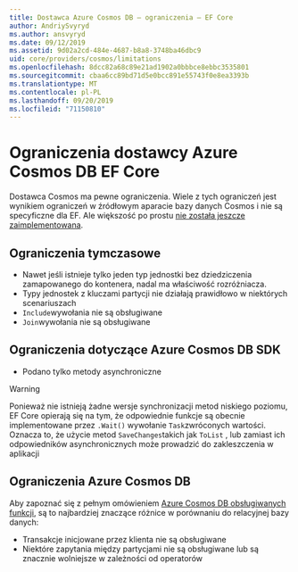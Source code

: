```yaml
---
title: Dostawca Azure Cosmos DB — ograniczenia — EF Core
author: AndriySvyryd
ms.author: ansvyryd
ms.date: 09/12/2019
ms.assetid: 9d02a2cd-484e-4687-b8a8-3748ba46dbc9
uid: core/providers/cosmos/limitations
ms.openlocfilehash: 8dcc82a68c89e21ad1902a0bbbce8ebbc3535801
ms.sourcegitcommit: cbaa6cc89bd71d5e0bcc891e55743f0e8ea3393b
ms.translationtype: MT
ms.contentlocale: pl-PL
ms.lasthandoff: 09/20/2019
ms.locfileid: "71150810"
---
```

# <a name="ef-core-azure-cosmos-db-provider-limitations"></a>Ograniczenia dostawcy Azure Cosmos DB EF Core

Dostawca Cosmos ma pewne ograniczenia. Wiele z tych ograniczeń jest wynikiem ograniczeń w źródłowym aparacie bazy danych Cosmos i nie są specyficzne dla EF. Ale większość po prostu [nie została jeszcze zaimplementowana](https://github.com/aspnet/EntityFrameworkCore/issues?page=1&q=is%3Aissue+is%3Aopen+Cosmos+in%3Atitle+label%3Atype-enhancement+sort%3Areactions-%2B1-desc).

## <a name="temporary-limitations"></a>Ograniczenia tymczasowe

- Nawet jeśli istnieje tylko jeden typ jednostki bez dziedziczenia zamapowanego do kontenera, nadal ma właściwość rozróżniacza.
- Typy jednostek z kluczami partycji nie działają prawidłowo w niektórych scenariuszach
- `Include`wywołania nie są obsługiwane
- `Join`wywołania nie są obsługiwane

## <a name="azure-cosmos-db-sdk-limitations"></a>Ograniczenia dotyczące Azure Cosmos DB SDK

- Podano tylko metody asynchroniczne

> [!WARNING]
> Ponieważ nie istnieją żadne wersje synchronizacji metod niskiego poziomu, EF Core opierają się na tym, że odpowiednie funkcje są obecnie implementowane przez `.Wait()` wywołanie `Task`zwróconych wartości. Oznacza to, że użycie metod `SaveChanges`takich jak `ToList` , lub zamiast ich odpowiedników asynchronicznych może prowadzić do zakleszczenia w aplikacji

## <a name="azure-cosmos-db-limitations"></a>Ograniczenia Azure Cosmos DB

Aby zapoznać się z pełnym omówieniem [Azure Cosmos DB obsługiwanych funkcji](https://docs.microsoft.com/en-us/azure/cosmos-db/modeling-data), są to najbardziej znaczące różnice w porównaniu do relacyjnej bazy danych:

- Transakcje inicjowane przez klienta nie są obsługiwane
- Niektóre zapytania między partycjami nie są obsługiwane lub są znacznie wolniejsze w zależności od operatorów